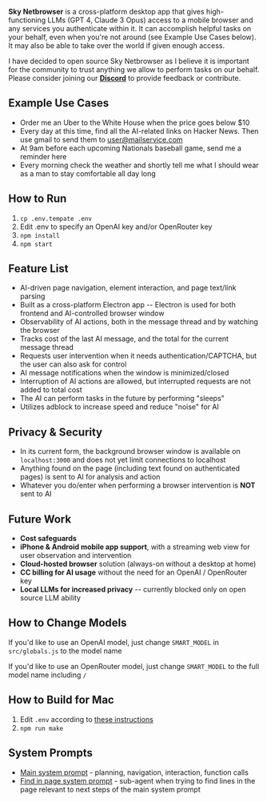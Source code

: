 **Sky Netbrowser** is a cross-platform desktop app that gives high-functioning LLMs (GPT 4, Claude 3 Opus) access to a mobile browser and any services you authenticate within it. It can accomplish helpful tasks on your behalf, even when you're not around (see Example Use Cases below). It may also be able to take over the world if given enough access.

I have decided to open source Sky Netbrowser as I believe it is important for the community to trust anything we allow to perform tasks on our behalf. Please consider joining our [**Discord**](link_needed) to provide feedback or contribute.

## Example Use Cases
* Order me an Uber to the White House when the price goes below $10
* Every day at this time, find all the AI-related links on Hacker News. Then use gmail to send them to user@mailservice.com
* At 9am before each upcoming Nationals baseball game, send me a reminder here
* Every morning check the weather and shortly tell me what I should wear as a man to stay comfortable all day long

## How to Run
1) `cp .env.tempate .env`
2) Edit .env to specify an OpenAI key and/or OpenRouter key
3) `npm install`
4) `npm start`

## Feature List
* AI-driven page navigation, element interaction, and page text/link parsing
* Built as a cross-platform Electron app -- Electron is used for both frontend and AI-controlled browser window
* Observability of AI actions, both in the message thread and by watching the browser
* Tracks cost of the last AI message, and the total for the current message thread
* Requests user intervention when it needs authentication/CAPTCHA, but the user can also ask for control
* AI message notifications when the window is minimized/closed
* Interruption of AI actions are allowed, but interrupted requests are not added to total cost
* The AI can perform tasks in the future by performing "sleeps"
* Utilizes adblock to increase speed and reduce "noise" for AI

## Privacy & Security
* In its current form, the background browser window is available on `localhost:3000` and does not yet limit connections to localhost
* Anything found on the page (including text found on authenticated pages) is sent to AI for analysis and action
* Whatever you do/enter when performing a browser intervention is **NOT** sent to AI

## Future Work
* **Cost safeguards**
* **iPhone & Android mobile app support**, with a streaming web view for user observation and intervention
* **Cloud-hosted browser** solution (always-on without a desktop at home)
* **CC billing for AI usage** without the need for an OpenAI / OpenRouter key
* **Local LLMs for increased privacy** -- currently blocked only on open source LLM ability

## How to Change Models
If you'd like to use an OpenAI model, just change `SMART_MODEL` in `src/globals.js` to the model name

If you'd like to use an OpenRouter model, just change `SMART_MODEL` to the full model name including `/`

## How to Build for Mac
1) Edit `.env` according to [these instructions](https://www.rocketride.io/blog/macos-code-sign-notarize-electron-app)
2) `npm run make`

## System Prompts
* [Main system prompt](src/chain-messages.ts#L293) - planning, navigation, interaction, function calls
* [Find in page system prompt](src/actions.ts#L278) - sub-agent when trying to find lines in the page relevant to next steps of the main system prompt
